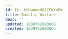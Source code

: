 ```yaml
---
id: It-_hShwamoN817FKXvPm
title: Gnostic Warfare
desc: ''
updated: 1639762693866
created: 1639762693866
---
```


